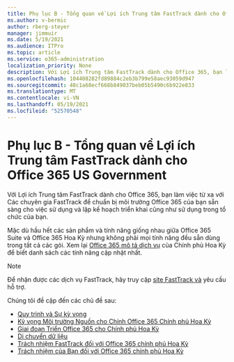 ```yaml
---
title: Phụ lục B - Tổng quan về Lợi ích Trung tâm FastTrack dành cho Office 365 US Government
ms.author: v-bermic
author: rberg-steyer
manager: jimmuir
ms.date: 5/19/2021
ms.audience: ITPro
ms.topic: article
ms.service: o365-administration
localization_priority: None
description: Với Lợi ích Trung tâm FastTrack dành cho Office 365, bạn làm việc từ xa với Các chuyên gia FastTrack để chuẩn bị môi trường Office 365 của bạn sẵn sàng cho việc sử dụng và lập kế hoạch triển khai cũng như sử dụng trong tổ chức của bạn.
ms.openlocfilehash: 104408282fd89884c2eb3b799e58aec93059d947
ms.sourcegitcommit: 48c1a68ecf668b849037beb05b5490c6b922e833
ms.translationtype: MT
ms.contentlocale: vi-VN
ms.lasthandoff: 05/19/2021
ms.locfileid: "52570548"
---
```

# <a name="appendix-b---fasttrack-center-benefit-overview-for-office-365-us-government"></a>Phụ lục B - Tổng quan về Lợi ích Trung tâm FastTrack dành cho Office 365 US Government

Với Lợi ích Trung tâm FastTrack dành cho Office 365, bạn làm việc từ xa với Các chuyên gia FastTrack để chuẩn bị môi trường Office 365 của bạn sẵn sàng cho việc sử dụng và lập kế hoạch triển khai cũng như sử dụng trong tổ chức của bạn. 
  
Mặc dù hầu hết các sản phẩm và tính năng giống nhau giữa Office 365 Suite và Office 365 Hoa Kỳ nhưng không phải mọi tính năng đều sẵn dùng trong tất cả các gói. Xem lại [Office 365 mô tả dịch vụ](https://aka.ms/aboutgovcloud) của Chính phủ Hoa Kỳ để biết danh sách các tính năng cập nhật nhất.

> [!NOTE]
> Để nhận được các dịch vụ FastTrack, hãy truy cập [site FastTrack và](https://go.microsoft.com/fwlink/?linkid=780698) yêu cầu hỗ trợ.  

Chúng tôi đề cập đến các chủ đề sau:
- [Quy trình và Sự kỳ vọng](process-and-expectations.md) 
- [Kỳ vọng Môi trường Nguồn cho Chính Office 365 Chính phủ Hoa Kỳ](US-Gov-appendix-source-environment-expectations.md)   
- [Giai đoạn Triển Office 365 cho Chính phủ Hoa Kỳ](US-Gov-appendix-onboarding-and-migration.md)
- [Di chuyển dữ liệu](data-migration.md)    
- [Trách nhiệm FastTrack đối với Office 365 chính phủ Hoa Kỳ](US-Gov-appendix-fasttrack-responsibilities.md)   
- [Trách nhiệm của Bạn đối với Office 365 chính phủ Hoa Kỳ](US-Gov-appendix-your-responsibilities.md)    

